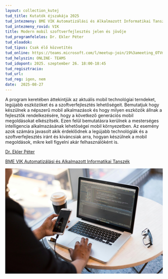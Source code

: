 ```yaml
---
layout: collection_kutej
tud_title: Kutatók éjszakája 2025
tud_intezmeny: BME VIK Automatizálási és Alkalmazott Informatikai Tanszék
tud_intezmeny_rovid: VIK
title: Modern mobil szoftverfejlesztés jelen és jövője
tud_programfelelos: Dr. Ekler Péter
tud_eloadok: 
tud_tipus: Csak élő közvetítés
tud_online: https://teams.microsoft.com/l/meetup-join/19%3ameeting_OTVmZjQxNDUtZTM4Mi00NjI2LWJhZjQtOTVmZTNkZjFkM2Zh%40thread.v2/0?context=%7b%22Tid%22%3a%226a3548ab-7570-4271-91a8-58da00697029%22%2c%22Oid%22%3a%2273299782-5dfc-4406-921e-c5357ce3b954%22%7d
tud_helyszin: ONLINE- TEAMS
tud_idopont: 2025. szeptember 26. 18:00-18:45
tud_regisztracio: 
tud_url: 
tud_reg: igen, nem
date:  2025-08-27
---
```


A program keretében áttekintjük az aktuális mobil technológiai terndeket, legújabb eszközöket és a szoftverfejlesztés lehetőségeit. Bemutatjuk hogy készülnek a népszerű mobil alkalmazások és hogy milyen eszközök állnak a fejlesztők rendelkezésére, hogy a következő generációs mobil megoldásokat elkészítsék. Ezen felül bemutatásra kerülnek a mesterséges intelligencia alkalmazásának lehetőségei mobil környezetben. 
Az esemény azok számára javasolt akik érdeklődnek a legújabb technológiák és a szoftverfejlesztés iránt és kíváncsiak arra, hogyan készülnek a mobil megoldások, mikre kell figyelni akár felhasználóként is.

[Dr. Ekler Péter](https://tudprog.bme.hu/kutatok_ejszakaja/profilok/ekler_peter)

[BME VIK Automatizálási és Alkalmazott Informatikai Tanszék](https://www.vik.bme.hu/)

![Modern mobil szoftverfejlesztés jelen és jövője](../2025/images/modern-mobil-szoftverfejlesztes-jelen-es-jovoje.jpg)

